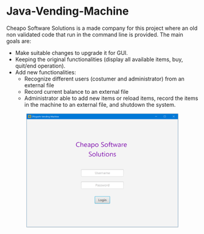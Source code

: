 # Java-Vending-Machine

Cheapo Software Solutions is a made company for this project where an old non validated code that run in the command line is provided.
The main goals are:

* Make suitable changes to upgrade it for GUI.
* Keeping the original functionalities (display all available items, buy, quit/end operation).
* Add new functionalities:
	+ Recognize different users (costumer and administrator) from an external file
	+ Record current balance to an external file
  + Administrator able to add new items or reload items, record the items in the machine to an external file, and shutdown the system.

<center><img src="/Login.png"  width="400" height="300"> </center>
